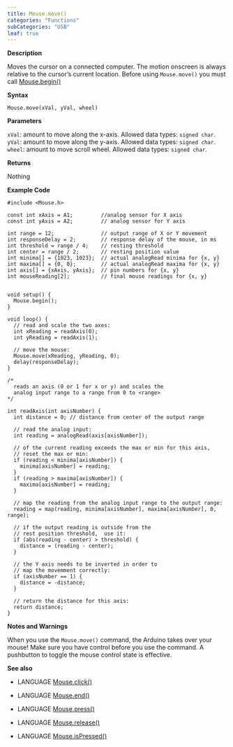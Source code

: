 ```yaml
---
title: Mouse.move()
categories: "Functions"
subCategories: "USB"
leaf: true
---
```


**Description**

Moves the cursor on a connected computer. The motion onscreen is always
relative to the cursor’s current location. Before using `Mouse.move()`
you must call [Mouse.begin()](../mousebegin)

**Syntax**

`Mouse.move(xVal, yVal, wheel)`

**Parameters**

`xVal`: amount to move along the x-axis. Allowed data types:
`signed char`.
`yVal`: amount to move along the y-axis. Allowed data types:
`signed char`.
`wheel`: amount to move scroll wheel. Allowed data types: `signed char`.

**Returns**

Nothing

**Example Code**

    #include <Mouse.h>

    const int xAxis = A1;         //analog sensor for X axis
    const int yAxis = A2;         // analog sensor for Y axis

    int range = 12;               // output range of X or Y movement
    int responseDelay = 2;        // response delay of the mouse, in ms
    int threshold = range / 4;    // resting threshold
    int center = range / 2;       // resting position value
    int minima[] = {1023, 1023};  // actual analogRead minima for {x, y}
    int maxima[] = {0, 0};        // actual analogRead maxima for {x, y}
    int axis[] = {xAxis, yAxis};  // pin numbers for {x, y}
    int mouseReading[2];          // final mouse readings for {x, y}


    void setup() {
      Mouse.begin();
    }

    void loop() {
      // read and scale the two axes:
      int xReading = readAxis(0);
      int yReading = readAxis(1);

      // move the mouse:
      Mouse.move(xReading, yReading, 0);
      delay(responseDelay);
    }

    /*
      reads an axis (0 or 1 for x or y) and scales the
      analog input range to a range from 0 to <range>
    */

    int readAxis(int axisNumber) {
      int distance = 0; // distance from center of the output range

      // read the analog input:
      int reading = analogRead(axis[axisNumber]);

      // of the current reading exceeds the max or min for this axis,
      // reset the max or min:
      if (reading < minima[axisNumber]) {
        minima[axisNumber] = reading;
      }
      if (reading > maxima[axisNumber]) {
        maxima[axisNumber] = reading;
      }

      // map the reading from the analog input range to the output range:
      reading = map(reading, minima[axisNumber], maxima[axisNumber], 0, range);

      // if the output reading is outside from the
      // rest position threshold,  use it:
      if (abs(reading - center) > threshold) {
        distance = (reading - center);
      }

      // the Y axis needs to be inverted in order to
      // map the movemment correctly:
      if (axisNumber == 1) {
        distance = -distance;
      }

      // return the distance for this axis:
      return distance;
    }

**Notes and Warnings**

When you use the `Mouse.move()` command, the Arduino takes over your
mouse! Make sure you have control before you use the command. A
pushbutton to toggle the mouse control state is effective.

**See also**

-   LANGUAGE [Mouse.click()](../mouseclick)

-   LANGUAGE [Mouse.end()](../mouseend)

-   LANGUAGE [Mouse.press()](../mousepress)

-   LANGUAGE [Mouse.release()](../mouserelease)

-   LANGUAGE [Mouse.isPressed()](../mouseispressed)

